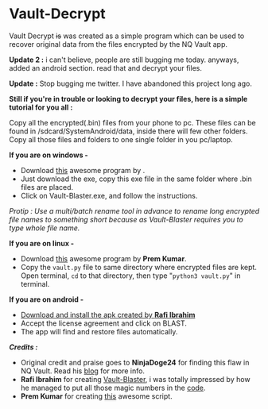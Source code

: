 # Vault-Decrypt
Vault Decrypt ~~is~~ was created as a simple program which can be used to recover original data from the files encrypted by the NQ Vault app.

**Update 2 :** i can't believe, people are still bugging me today. anyways, added an android section. read that and decrypt your files.

**Update :** Stop bugging me twitter. I have abandoned this project long ago.

**Still if you're in trouble or looking to decrypt your files, here is a simple tutorial for you all :** 

 Copy all the encrypted(.bin) files from your phone to pc. These files can be found in /sdcard/SystemAndroid/data, inside there will few other folders. Copy all those files and folders to one single folder in you pc/laptop. 

**If you are on windows -** 

 - Download [this](https://github.com/rafiibrahim8/Vault-Blaster/tree/master/bin/Release) awesome program by . 
 - Just download the exe, copy this exe file in the same folder where .bin files are placed. 
 - Click on Vault-Blaster.exe, and follow the instructions. 
 

*Protip : Use a multi/batch rename tool in advance to rename long encrypted file names to something short because as Vault-Blaster requires you to type whole file name.*

**If you are on linux -** 
 - Download [this](https://github.com/prmsrswt/nqvault-decrypt) awesome program by **Prem Kumar**. 
 - Copy the `vault.py` file to same directory where encrypted files are kept. 
Open terminal, `cd` to that directory, then type "`python3 vault.py`" in terminal. 

**If you are on android -** 
 - [Download and install the apk created by **Rafi Ibrahim**](https://github.com/rafiibrahim8/Vault-Blaster/releases)
 - Accept the license agreement and click on BLAST.
 - The app will find and restore files automatically.



***Credits :*** 

 - Original credit and praise goes to **NinjaDoge24** for finding this flaw in NQ Vault. Read his [blog](https://ninjadoge24.github.io) for more info. 
 - **Rafi Ibrahim** for creating [Vault-Blaster](https://github.com/rafiibrahim8/Vault-Blaster), i was totally impressed by how he managed to put all those magic numbers in the [code](https://github.com/rafiibrahim8/Vault-Blaster/blob/master/funcs.c). 
 - **Prem Kumar** for creating [this](https://github.com/prmsrswt/nqvault-decrypt) awesome script.  
 
 
